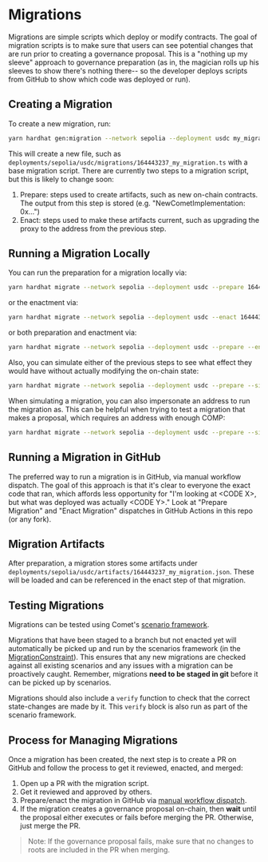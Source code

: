 # Migrations

Migrations are simple scripts which deploy or modify contracts. The goal of migration scripts is to make sure that users can see potential changes that are run prior to creating a governance proposal. This is a "nothing up my sleeve" approach to governance preparation (as in, the magician rolls up his sleeves to show there's nothing there-- so the developer deploys scripts from GitHub to show which code was deployed or run).

## Creating a Migration

To create a new migration, run:

```sh
yarn hardhat gen:migration --network sepolia --deployment usdc my_migration
```

This will create a new file, such as `deployments/sepolia/usdc/migrations/164443237_my_migration.ts` with a base migration script. There are currently two steps to a migration script, but this is likely to change soon:

 1. Prepare: steps used to create artifacts, such as new on-chain contracts. The output from this step is stored (e.g. "NewCometImplementation: 0x...")
 2. Enact: steps used to make these artifacts current, such as upgrading the proxy to the address from the previous step.

## Running a Migration Locally

You can run the preparation for a migration locally via:

```sh
yarn hardhat migrate --network sepolia --deployment usdc --prepare 164443237_my_migration
```

or the enactment via:

```sh
yarn hardhat migrate --network sepolia --deployment usdc --enact 164443237_my_migration
```

or both preparation and enactment via:

```sh
yarn hardhat migrate --network sepolia --deployment usdc --prepare --enact 164443237_my_migration
```

Also, you can simulate either of the previous steps to see what effect they would have without actually modifying the on-chain state:

```sh
yarn hardhat migrate --network sepolia --deployment usdc --prepare --simulate 164443237_my_migration
```

When simulating a migration, you can also impersonate an address to run the migration as. This can be helpful when trying to test a migration that makes a proposal, which requires an address with enough COMP:

```sh
yarn hardhat migrate --network sepolia --deployment usdc --prepare --simulate --impersonate ADDRESS_TO_IMPERSONATE 164443237_my_migration
```

## Running a Migration in GitHub

The preferred way to run a migration is in GitHub, via manual workflow dispatch. The goal of this approach is that it's clear to everyone the exact code that ran, which affords less opportunity for "I'm looking at \<CODE X\>, but what was deployed was actually \<CODE Y\>." Look at "Prepare Migration" and "Enact Migration" dispatches in GitHub Actions in this repo (or any fork).

## Migration Artifacts

After preparation, a migration stores some artifacts under `deployments/sepolia/usdc/artifacts/164443237_my_migration.json`. These will be loaded and can be referenced in the enact step of that migration.

## Testing Migrations

Migrations can be tested using Comet's [scenario framework](https://github.com/compound-finance/comet/blob/main/SCENARIO.md).

Migrations that have been staged to a branch but not enacted yet will automatically be picked up and run by the scenarios framework (in the [MigrationConstraint](https://github.com/compound-finance/comet/blob/main/scenario/constraints/MigrationConstraint.ts)). This ensures that any new migrations are checked against all existing scenarios and any issues with a migration can be proactively caught. Remember, migrations **need to be staged in git** before it can be picked up by scenarios.

Migrations should also include a `verify` function to check that the correct state-changes are made by it. This `verify` block is also run as part of the scenario framework.

## Process for Managing Migrations

Once a migration has been created, the next step is to create a PR on GitHub and follow the process to get it reviewed, enacted, and merged:

 1. Open up a PR with the migration script.
 2. Get it reviewed and approved by others.
 3. Prepare/enact the migration in GitHub via [manual workflow dispatch](#running-a-migration-in-github).
 4. If the migration creates a governance proposal on-chain, then **wait** until the proposal either executes or fails before merging the PR. Otherwise, just merge the PR.

> Note: If the governance proposal fails, make sure that no changes to roots are included in the PR when merging.
